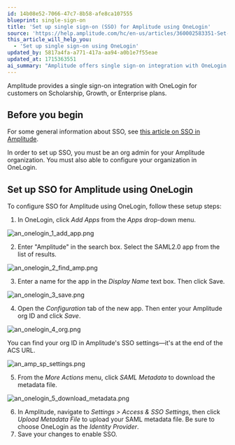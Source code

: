 ```yaml
---
id: 14b08e52-7066-47c7-8b58-afe8ca107555
blueprint: single-sign-on
title: 'Set up single sign-on (SSO) for Amplitude using OneLogin'
source: 'https://help.amplitude.com/hc/en-us/articles/360002583351-Set-up-single-sign-on-SSO-for-Amplitude-using-OneLogin'
this_article_will_help_you:
  - 'Set up single sign-on using OneLogin'
updated_by: 5817a4fa-a771-417a-aa94-a0b1e7f55eae
updated_at: 1715363551
ai_summary: "Amplitude offers single sign-on integration with OneLogin for customers on specific plans. To set it up, you need org admin access in Amplitude and the ability to configure OneLogin. Follow steps to add Amplitude as an app in OneLogin, configure it with your org ID, and upload the SAML metadata file in Amplitude settings. Choose OneLogin as the Identity Provider, save your changes, and you'll have SSO enabled for smoother access."
---
```

Amplitude provides a single sign-on integration with OneLogin for customers on Scholarship, Growth, or Enterprise plans.

## Before you begin

For some general information about SSO, see [this article on SSO in Amplitude](/docs/admin/single-sign-on/sso).

In order to set up SSO, you must be an org admin for your Amplitude organization. You must also able to configure your organization in OneLogin.

## Set up SSO for Amplitude using OneLogin

To configure SSO for Amplitude using OneLogin, follow these setup steps:

1. In OneLogin, click *Add Apps* from the *Apps* drop-down menu.

![an_onelogin_1_add_app.png](/docs/output/img/single-sign-on/an-onelogin-1-add-app-png.png)

2. Enter "Amplitude" in the search box. Select the SAML2.0 app from the list of results.

![an_onelogin_2_find_amp.png](/docs/output/img/single-sign-on/an-onelogin-2-find-amp-png.png)

3. Enter a name for the app in the *Display Name* text box. Then click Save.

![an_onelogin_3_save.png](/docs/output/img/single-sign-on/an-onelogin-3-save-png.png)

4. Open the *Configuration* tab of the new app. Then enter your Amplitude org ID and click *Save*.

![an_onelogin_4_org.png](/docs/output/img/single-sign-on/an-onelogin-4-org-png.png)

You can find your org ID in Amplitude's SSO settings—it's at the end of the ACS URL.

![an_amp_sp_settings.png](/docs/output/img/single-sign-on/an-amp-sp-settings-png.png)  
  
5. From the *More Actions* menu, click *SAML Metadata* to download the metadata file.

![an_onelogin_5_download_metadata.png](/docs/output/img/single-sign-on/an-onelogin-5-download-metadata-png.png)

6. In Amplitude, navigate to *Settings > Access & SSO Settings*, then click *Upload Metadata File* to upload your SAML metadata file. Be sure to choose OneLogin as the *Identity Provider*.
7. Save your changes to enable SSO.